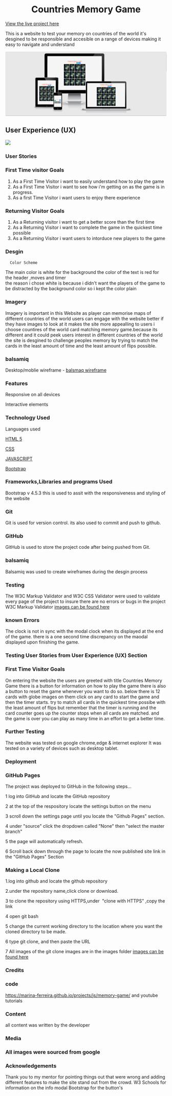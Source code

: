 

<h1 align= "center">Countries Memory Game</h1>


[ View the live project here](https://tomfinnegan.github.io/Memory-game/)

<P>This is a website to test your memory on countries of the world it's desgined to be responsible and accesible on a range of devices making it easy to navigate
   and understand
</P>

<img src="images/newmemorgame.PNG" alt="memory game">

## User Experience (UX)


[<img src="/workspace/Memory-game/images/OIP.jpg">](https://github.com/tomfinnegan/Memory-game/blob/master/assets/images/newmemorgame.PNG)
  ### User Stories

   ### First Time visitor Goals 

   1. As a First Time Visitor i want to easily understand  how to play the game  
   2. As a First Time Visitor i want to see how i'm getting on as the game is in progress.
   3. As a first Time Visitor i want users to enjoy there experience

 ### Returning Visitor Goals
 
   1. As a Returning visitor i want to  get a better score than the first time 
   2. As a Returning Visitor i want to complete the game in the quickest time possible     
   3. As a Returning Visitor i want users to intorduce new players to  the game  
   
 
   
  ### Desgin
      Color Scheme

  The main color is white for the background the color of the text is red for the header ,moves and timer  
  the reason i chose white is because i didn't want the players of the game to be distracted by the background color 
  so i kept the color plain


### Imagery
 
 Imagery is important in this Website as player can memorise maps of
 different countries of the world users can engage with the website better
 if they have images to look at it makes the site more appealling to users
 i choose countires of the world card matching memory game.because its different
 and it could peek users interest in different countries of the world the site is 
 desgined to challenge peoples memory by trying to match the cards in the least amount
 of time and the least amount of flips possible. 
 
 

### balsamiq

 Desktop/moblie wireframe - [balsmaq wireframe](https://balsamiq.cloud/spx8hwa/pqxt7gg/r2278)

### Features

Responsive on all devices

Interactive elements

### Technology Used

Languages used

[HTML 5](https://en.wikipedia.org/wiki/HTML5)

[CSS](https://en.wikipedia.org/wiki/CSS)

[JAVASCRIPT](https://en.wikipedia.org/wiki/JavaScript)

[Bootstrap](https://getbootstrap.com/)

### Frameworks,Libraries and programs Used

Bootstrap v 4.5.3
this is used to assit with the responsiveness and styling of the website


### Git
   Git is used for version control. its also used to commit and push to github.  

### GitHub
   GitHub is used to store the project code after being pushed from Git.

### balsamiq
   Balsamiq was used to create wireframes during the desgin process   

  ### Testing
  

  The W3C Markup Validator and W3C CSS Validator were used to validate every page of the project 
  to insure there are no errors or bugs in the project
  W3C Markup Validator 
   [images can be found here](https://github.com/tomfinnegan/Memory-game/tree/master/images)  


   ### known Errors
   The clock is not in sync with the modal clock when its displayed at the end of the game.
   there is a one  second time discrepancy on the maodal displayed upon finishing the game.

  ### Testing User Stories from User Experience (UX) Section

### First Time Visitor Goals 

  On entering the website the users are greeted with title Countries Memory Game
  there is a button for information on how to play the game there is 
  also a button to reset the game whenever you want to do so.
  below there is 12 cards with globe images on them click on  any card to 
  start the game and  then  the timer starts. try to match all cards in the
  quickest time possibe with the least amount of flips but remember that the timer
  is running  and the card counter goes up the counter stops when all cards are matched.
  and the game is over you can play as many time in an effort to get a better time.



 ### Further Testing 
 The website was tested on google chrome,edge & internet explorer
  It was tested on a variety of devices such as desktop tablet.


### Deployment

### GitHub Pages

The project was deployed  to GitHub in the following steps...

1 log into GitHub and locate the GitHub repository

2 at the top of the respository locate the settings button on the menu

3 scroll down the settings page until you locate the "Github Pages" section. 

4 under "source" click the dropdown called "None" then "select the master branch"

5 the page will automatically refresh.

6 Scroll back down through the page to locate the now published site link in the
"GitHub Pages" Section



### Making a Local Clone

1.log into github and locate the github repository

2.under the repository name,click clone or download.

3 to clone the repository using HTTPS,under &nbsp;"clone with HTTPS" ,copy the link

4 open git bash

5 change the current working directory to the location where you want the cloned
  directory to be made.

6 type git clone, and then paste the URL 

 7 All images of the git clone images are in the images folder [images can be found here](https://github.com/tomfinnegan/Memory-game/tree/master/images)
### Credits


### code 

https://marina-ferreira.github.io/projects/js/memory-game/
 and youtube tutorials

### Content
all content was written by the developer



### Media
### All images were sourced from google

### Acknowledgements
Thank you to my mentor for pointing things out that were wrong 
and adding different features to make the site stand out from the crowd. 
W3 Schools for information on the info modal
Bootstrap for the button's